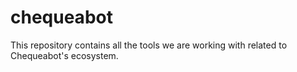 # chequeabot
This repository contains all the tools we are working with related to Chequeabot's ecosystem.
